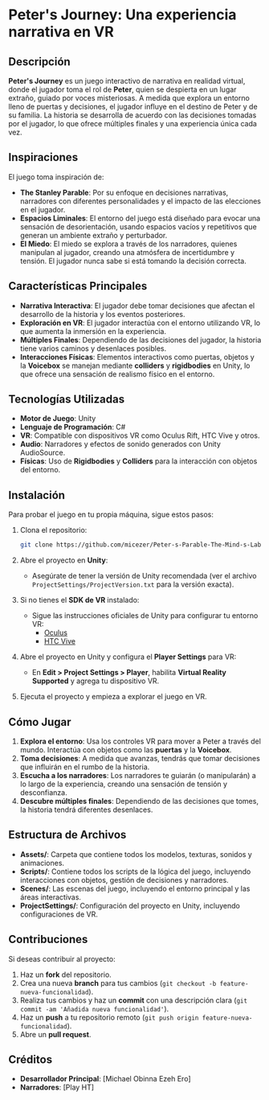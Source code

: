 # Peter's Journey: Una experiencia narrativa en VR

## Descripción
**Peter's Journey** es un juego interactivo de narrativa en realidad virtual, donde el jugador toma el rol de **Peter**, quien se despierta en un lugar extraño, guiado por voces misteriosas. A medida que explora un entorno lleno de puertas y decisiones, el jugador influye en el destino de Peter y de su familia. La historia se desarrolla de acuerdo con las decisiones tomadas por el jugador, lo que ofrece múltiples finales y una experiencia única cada vez.

## Inspiraciones
El juego toma inspiración de:
- **The Stanley Parable**: Por su enfoque en decisiones narrativas, narradores con diferentes personalidades y el impacto de las elecciones en el jugador.
- **Espacios Liminales**: El entorno del juego está diseñado para evocar una sensación de desorientación, usando espacios vacíos y repetitivos que generan un ambiente extraño y perturbador.
- **El Miedo**: El miedo se explora a través de los narradores, quienes manipulan al jugador, creando una atmósfera de incertidumbre y tensión. El jugador nunca sabe si está tomando la decisión correcta.

## Características Principales
- **Narrativa Interactiva**: El jugador debe tomar decisiones que afectan el desarrollo de la historia y los eventos posteriores.
- **Exploración en VR**: El jugador interactúa con el entorno utilizando VR, lo que aumenta la inmersión en la experiencia.
- **Múltiples Finales**: Dependiendo de las decisiones del jugador, la historia tiene varios caminos y desenlaces posibles.
- **Interacciones Físicas**: Elementos interactivos como puertas, objetos y la **Voicebox** se manejan mediante **colliders** y **rigidbodies** en Unity, lo que ofrece una sensación de realismo físico en el entorno.

## Tecnologías Utilizadas
- **Motor de Juego**: Unity
- **Lenguaje de Programación**: C#
- **VR**: Compatible con dispositivos VR como Oculus Rift, HTC Vive y otros.
- **Audio**: Narradores y efectos de sonido generados con Unity AudioSource.
- **Físicas**: Uso de **Rigidbodies** y **Colliders** para la interacción con objetos del entorno.

## Instalación
Para probar el juego en tu propia máquina, sigue estos pasos:

1. Clona el repositorio:
    ```bash
    git clone https://github.com/micezer/Peter-s-Parable-The-Mind-s-Labyrinth.git
    ```

2. Abre el proyecto en **Unity**:
    - Asegúrate de tener la versión de Unity recomendada (ver el archivo `ProjectSettings/ProjectVersion.txt` para la versión exacta).

3. Si no tienes el **SDK de VR** instalado:
    - Sigue las instrucciones oficiales de Unity para configurar tu entorno VR:
        - [Oculus](https://developer.oculus.com/documentation/unity/unity-setup/)
        - [HTC Vive](https://developer.vive.com/resources/)
    
4. Abre el proyecto en Unity y configura el **Player Settings** para VR:
    - En **Edit > Project Settings > Player**, habilita **Virtual Reality Supported** y agrega tu dispositivo VR.

5. Ejecuta el proyecto y empieza a explorar el juego en VR.

## Cómo Jugar
1. **Explora el entorno**: Usa los controles VR para mover a Peter a través del mundo. Interactúa con objetos como las **puertas** y la **Voicebox**.
2. **Toma decisiones**: A medida que avanzas, tendrás que tomar decisiones que influirán en el rumbo de la historia.
3. **Escucha a los narradores**: Los narradores te guiarán (o manipularán) a lo largo de la experiencia, creando una sensación de tensión y desconfianza.
4. **Descubre múltiples finales**: Dependiendo de las decisiones que tomes, la historia tendrá diferentes desenlaces.

## Estructura de Archivos
- **Assets/**: Carpeta que contiene todos los modelos, texturas, sonidos y animaciones.
- **Scripts/**: Contiene todos los scripts de la lógica del juego, incluyendo interacciones con objetos, gestión de decisiones y narradores.
- **Scenes/**: Las escenas del juego, incluyendo el entorno principal y las áreas interactivas.
- **ProjectSettings/**: Configuración del proyecto en Unity, incluyendo configuraciones de VR.

## Contribuciones
Si deseas contribuir al proyecto:
1. Haz un **fork** del repositorio.
2. Crea una nueva **branch** para tus cambios (`git checkout -b feature-nueva-funcionalidad`).
3. Realiza tus cambios y haz un **commit** con una descripción clara (`git commit -am 'Añadida nueva funcionalidad'`).
4. Haz un **push** a tu repositorio remoto (`git push origin feature-nueva-funcionalidad`).
5. Abre un **pull request**.

## Créditos
- **Desarrollador Principal**: [Michael Obinna Ezeh Ero]
- **Narradores**: [Play HT]


